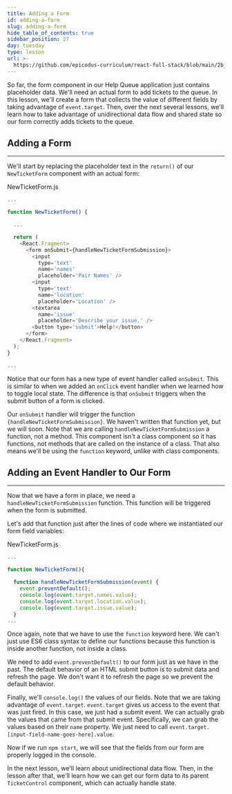 ```yaml
---
title: Adding a Form
id: adding-a-form
slug: adding-a-form
hide_table_of_contents: true
sidebar_position: 27
day: tuesday
type: lesson
url: >-
  https://github.com/epicodus-curriculum/react-full-stack/blob/main/2b_adding_a_form.md
---
```


So far, the form component in our Help Queue application just contains placeholder data. We'll need an actual form to add tickets to the queue. In this lesson, we'll create a form that collects the value of different fields by taking advantage of `event.target`. Then, over the next several lessons, we'll learn how to take advantage of unidirectional data flow and shared state so our form correctly adds tickets to the queue.

## Adding a Form
---

We'll start by replacing the placeholder text in the `return()` of our `NewTicketForm` component with an actual form:

<div class="filename">NewTicketForm.js</div>

```javascript
...

function NewTicketForm() {

  ...

  return (
    <React.Fragment>
      <form onSubmit={handleNewTicketFormSubmission}>
        <input
          type='text'
          name='names'
          placeholder='Pair Names' />
        <input
          type='text'
          name='location'
          placeholder='Location' />
        <textarea
          name='issue'
          placeholder='Describe your issue.' />
        <button type='submit'>Help!</button>
      </form>
    </React.Fragment>
  );
}

...

```

Notice that our form has a new type of event handler called `onSubmit`. This is similar to when we added an `onClick` event handler when we learned how to toggle local state. The difference is that `onSubmit` triggers when the submit button of a form is clicked.

Our `onSubmit` handler will trigger the function `{handleNewTicketFormSubmission}`. We haven't written that function yet, but we will soon. Note that we are calling `handleNewTicketFormSubmission` a function, not a method. This component isn't a class component so it has functions, not methods that are called on the instance of a class. That also means we'll be using the `function` keyword, unlike with class components.

## Adding an Event Handler to Our Form
---

Now that we have a form in place, we need a `handleNewTicketFormSubmission` function. This function will be triggered when the form is submitted.

Let's add that function just after the lines of code where we instantiated our form field variables:

<div class="filename">NewTicketForm.js</div>

```js
...

function NewTicketForm(){

  function handleNewTicketFormSubmission(event) {
    event.preventDefault();
    console.log(event.target.names.value);
    console.log(event.target.location.value);
    console.log(event.target.issue.value);
  }
...
```

Once again, note that we have to use the `function` keyword here. We can't just use ES6 class syntax to define our functions because this function is inside another function, not inside a class.

We need to add `event.preventDefault()` to our form just as we have in the past. The default behavior of an HTML submit button is to submit data and refresh the page. We don't want it to refresh the page so we prevent the default behavior.

Finally, we'll `console.log()` the values of our fields. Note that we are taking advantage of `event.target`. `event.target` gives us access to the event that was just fired. In this case, we just had a submit event. We can actually grab the values that came from that submit event. Specifically, we can grab the values based on their `name` property. We just need to call `event.target.[input-field-name-goes-here].value`.

Now if we run `npm start`, we will see that the fields from our form are properly logged in the console.

In the next lesson, we'll learn about unidirectional data flow. Then, in the lesson after that, we'll learn how we can get our form data to its parent `TicketControl` component, which can actually handle state.